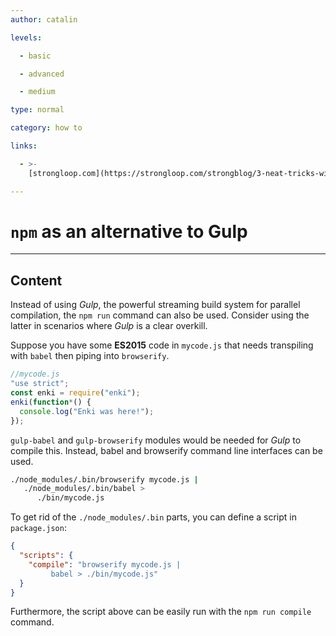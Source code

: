 ```yaml
---
author: catalin

levels:

  - basic

  - advanced

  - medium

type: normal

category: how to

links:

  - >-
    [strongloop.com](https://strongloop.com/strongblog/3-neat-tricks-with-npm-run/){website}

---
```


# `npm` as an alternative to Gulp

---

## Content

Instead of using _Gulp_, the powerful streaming build system for parallel compilation, the `npm run` command can also be used. Consider using the latter in scenarios where _Gulp_ is a clear overkill.

Suppose you have some **ES2015** code in `mycode.js` that needs transpiling with `babel` then piping into `browserify`.

```javascript
//mycode.js
"use strict";
const enki = require("enki");
enki(function*() {
  console.log("Enki was here!");
});
```

`gulp-babel` and `gulp-browserify` modules would be needed for _Gulp_ to compile this. Instead, babel and browserify command line interfaces can be used.

```bash
./node_modules/.bin/browserify mycode.js |
   ./node_modules/.bin/babel >
      ./bin/mycode.js
```

To get rid of the `./node_modules/.bin` parts, you can define a script in `package.json`:

```json
{
  "scripts": {
    "compile": "browserify mycode.js |
         babel > ./bin/mycode.js"
  }
}
```

Furthermore, the script above can be easily run with the `npm run compile` command.
